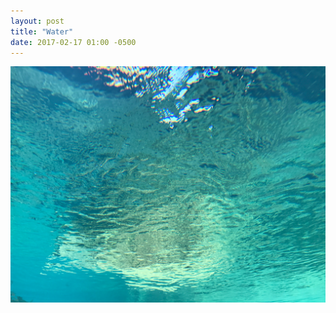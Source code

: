 ```yaml
---
layout: post
title: "Water"
date: 2017-02-17 01:00 -0500
---
```

<img src="/assets/images/water-2017-02-17.jpg">

